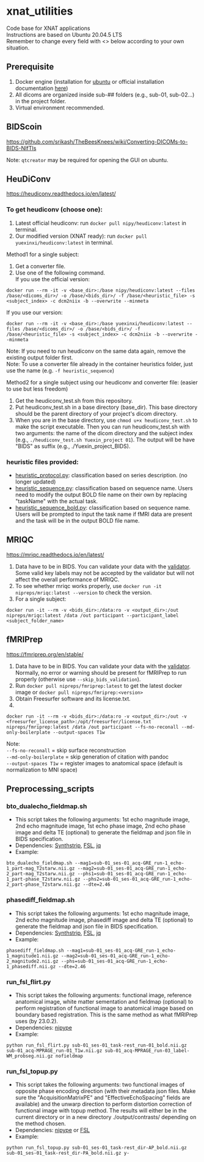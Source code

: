 # xnat_utilities
Code base for XNAT applications \
Instructions are based on Ubuntu 20.04.5 LTS \
Remember to change every field with <> below according to your own situation. 


## Prerequisite
1. Docker engine (installation for [ubuntu](https://github.com/srikash/TheBeesKnees/wiki/Installing-Docker-on-Ubuntu) or official installation documentation [here](https://docs.docker.com/engine/install/))
2. All dicoms are organized inside sub-## folders (e.g., sub-01, sub-02...) in the project folder.
3. Virtual environment recommended.

## BIDScoin
https://github.com/srikash/TheBeesKnees/wiki/Converting-DICOMs-to-BIDS-NIfTIs

Note: `qtcreator` may be required for opening the GUI on ubuntu.

## HeuDiConv
https://heudiconv.readthedocs.io/en/latest/

### To get heudiconv (choose one):
1. Latest official heudiconv: run `docker pull nipy/heudiconv:latest` in terminal.
2. Our modified version (XNAT ready): run `docker pull yuexinxi/heudiconv:latest` in terminal.

Method1 for a single subject:
1. Get a converter file.
2. Use one of the following command.\
If you use the official version: 
```
docker run --rm -it -v <base_dir>:/base nipy/heudiconv:latest --files /base/<dicoms_dir>/ -o /base/<bids_dir>/ -f /base/<heuristic_file> -s <subject_index> -c dcm2niix -b --overwrite --minmeta
```
If you use our version: 
```
docker run --rm -it -v <base_dir>:/base yuexinxi/heudiconv:latest --files /base/<dicoms_dir>/ -o /base/<bids_dir>/ -f /base/<heuristic_file> -s <subject_index> -c dcm2niix -b --overwrite --minmeta
```

Note: If you need to run heudiconv on the same data again, remove the existing output folder first. \
Note: To use a converter file already in the container heuristics folder, just use the name (e.g. `-f heuristic_sequence`)

Method2 for a single subject using our heudiconv and converter file: (easier to use but less freedom)
1. Get the heudiconv_test.sh from this repository.
2. Put heudiconv_test.sh in a base directory (base_dir). This base directory should be the parent directory of your project's dicom directory.
3. When you are in the base directory, use `chmod u+x heudiconv_test.sh` to make the script executable. Then you can run heudiconv_test.sh with two arguments: the name of the dicom directory and the subject index (e.g., `./heudiconv_test.sh Yuexin_project 01`). The output will be have "BIDS" as suffix (e.g., ./Yuexin_project_BIDS).

### heuristic files provided:
- [heuristic_protocol.py](https://github.com/BRAIN-TO/xnat_utilities/blob/main/heudiconv/heuristic_protocol.py): classification based on series description. (no longer updated)
- [heuristic_sequence.py](https://github.com/BRAIN-TO/xnat_utilities/blob/main/heudiconv/heuristic_sequence.py): classification based on sequence name. Users need to modify the output BOLD file name on their own by replacing "taskName" with the actual task. 
- [heuristic_sequence_bold.py](https://github.com/BRAIN-TO/xnat_utilities/blob/main/heudiconv/heuristic_sequence_bold.py): classification based on sequence name. Users will be prompted to input the task name if fMRI data are present and the task will be in the output BOLD file name.

## MRIQC
https://mriqc.readthedocs.io/en/latest/

1. Data have to be in BIDS. You can validate your data with the [validator](http://incf.github.io/bids-validator/). Some valid key labels may not be accepted by the validator but will not affect the overall performance of MRIQC.
2. To see whether mriqc works properly, use `docker run -it nipreps/mriqc:latest --version` to check the version.
3. For a single subject: 
```
docker run -it --rm -v <bids_dir>:/data:ro -v <output_dir>:/out nipreps/mriqc:latest /data /out participant --participant_label <subject_folder_name>
```

## fMRIPrep
https://fmriprep.org/en/stable/

1. Data have to be in BIDS. You can validate your data with the [validator](http://incf.github.io/bids-validator/). Normally, no error or warning should be present for fMRIPrep to run properly (otherwise use `--skip_bids_validation`).
2. Run `docker pull nipreps/fmriprep:latest` to get the latest docker image or `docker pull nipreps/fmriprep:<version>`
3. Obtain Freesurfer software and its license.txt.
4.
```
docker run -it --rm -v <bids_dir>:/data:ro -v <output_dir>:/out -v <freesurfer_license_path>:/opt/freesurfer/license.txt nipreps/fmriprep:latest /data /out participant --fs-no-reconall --md-only-boilerplate --output-spaces T1w
```

Note:\
`--fs-no-reconall` = skip surface reconstruction\
`--md-only-boilerplate` = skip generation of citation with pandoc\
`--output-spaces T1w` = register images to anatomical space (default is normalization to MNI space)

## Preprocessing_scripts
### bto_dualecho_fieldmap.sh
- This script takes the following arguments: 1st echo magnitude image, 2nd echo magnitude image, 1st echo phase image, 2nd echo phase image and delta TE (optional) to generate the fieldmap and json file in BIDS specification.
- Dependencies: [Synthstrip](https://surfer.nmr.mgh.harvard.edu/docs/synthstrip/), [FSL](https://fsl.fmrib.ox.ac.uk/fsl/fslwiki/FslInstallation), [jq](https://jqlang.github.io/jq/)
- Example:
```
bto_dualecho_fieldmap.sh --mag1=sub-01_ses-01_acq-GRE_run-1_echo-1_part-mag_T2starw.nii.gz --mag2=sub-01_ses-01_acq-GRE_run-1_echo-2_part-mag_T2starw.nii.gz --phs1=sub-01_ses-01_acq-GRE_run-1_echo-1_part-phase_T2starw.nii.gz --phs2=sub-01_ses-01_acq-GRE_run-1_echo-2_part-phase_T2starw.nii.gz --dte=2.46
```

### phasediff_fieldmap.sh
- This script takes the following arguments: 1st echo magnitude image, 2nd echo magnitude image, phasediff image and delta TE (optional) to generate the fieldmap and json file in BIDS specification.
- Dependencies: [Synthstrip](https://surfer.nmr.mgh.harvard.edu/docs/synthstrip/), [FSL](https://fsl.fmrib.ox.ac.uk/fsl/fslwiki/FslInstallation), [jq](https://jqlang.github.io/jq/)
- Example: 
```
phasediff_fieldmap.sh --mag1=sub-01_ses-01_acq-GRE_run-1_echo-1_magnitude1.nii.gz --mag2=sub-01_ses-01_acq-GRE_run-1_echo-2_magnitude2.nii.gz --phs=sub-01_ses-01_acq-GRE_run-1_echo-1_phasediff.nii.gz --dte=2.46
```

### run_fsl_flirt.py
- This script takes the following arguments: functional image, reference anatomical image, white matter sementation and fieldmap (optional) to perform registration of functional image to anatomical image based on boundary based registration. This is the same method as what fMRIPrep uses (by 23.0.2).
- Dependencies: [nipype](https://nipype.readthedocs.io/en/latest/users/install.html)
- Example:
```
python run_fsl_flirt.py sub-01_ses-01_task-rest_run-01_bold.nii.gz sub-01_acq-MPRAGE_run-01_T1w.nii.gz sub-01_acq-MPRAGE_run-03_label-WM_probseg.nii.gz nofieldmap
```

### run_fsl_topup.py
- This script takes the following arguments: two functional images of opposite phase encoding direction (with their metadata json files. Make sure the "AcquisitionMatrixPE" and "EffectiveEchoSpacing" fields are available) and the unwarp direction to perform distortion correction of functional image with topup method. The results will either be in the current directory or in a new directory ./output/contrasts/ depending on the method chosen.
- Dependencies: [nipype](https://nipype.readthedocs.io/en/latest/users/install.html) or [FSL](https://fsl.fmrib.ox.ac.uk/fsl/fslwiki/FslInstallation)
- Example:
```
python run_fsl_topup.py sub-01_ses-01_task-rest_dir-AP_bold.nii.gz sub-01_ses-01_task-rest_dir-PA_bold.nii.gz y-
```
